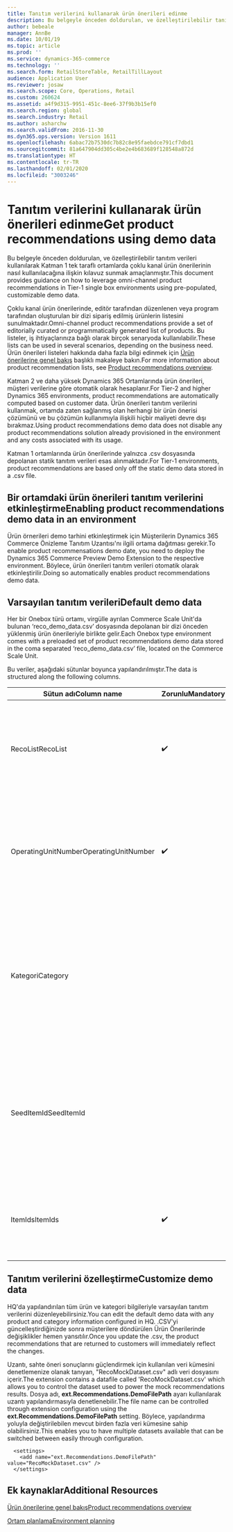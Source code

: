 ```yaml
---
title: Tanıtım verilerini kullanarak ürün önerileri edinme
description: Bu belgeyle önceden doldurulan, ve özelleştirilebilir tanıtım verileri kullanılarak Katman 1 tek taraflı ortamlarda çoklu kanal ürün önerilerinin nasıl kullanılacağına ilişkin kılavuz sunmak amaçlanmıştır.
author: bebeale
manager: AnnBe
ms.date: 10/01/19
ms.topic: article
ms.prod: ''
ms.service: dynamics-365-commerce
ms.technology: ''
ms.search.form: RetailStoreTable, RetailTillLayout
audience: Application User
ms.reviewer: josaw
ms.search.scope: Core, Operations, Retail
ms.custom: 260624
ms.assetid: a4f9d315-9951-451c-8ee6-37f9b3b15ef0
ms.search.region: global
ms.search.industry: Retail
ms.author: asharchw
ms.search.validFrom: 2016-11-30
ms.dyn365.ops.version: Version 1611
ms.openlocfilehash: 6abac72b7530dc7b82c8e95faebdce791cf7dbd1
ms.sourcegitcommit: 81a647904dd305c4be2e4b683689f128548a872d
ms.translationtype: HT
ms.contentlocale: tr-TR
ms.lasthandoff: 02/01/2020
ms.locfileid: "3003246"
---
```

# <a name="get-product-recommendations-using-demo-data"></a><span data-ttu-id="f58bf-103">Tanıtım verilerini kullanarak ürün önerileri edinme</span><span class="sxs-lookup"><span data-stu-id="f58bf-103">Get product recommendations using demo data</span></span>
<span data-ttu-id="f58bf-104">Bu belgeyle önceden doldurulan, ve özelleştirilebilir tanıtım verileri kullanılarak Katman 1 tek taraflı ortamlarda çoklu kanal ürün önerilerinin nasıl kullanılacağına ilişkin kılavuz sunmak amaçlanmıştır.</span><span class="sxs-lookup"><span data-stu-id="f58bf-104">This document provides guidance on how to leverage omni-channel product recommendations in Tier-1 single box environments using pre-populated, customizable demo data.</span></span>

<span data-ttu-id="f58bf-105">Çoklu kanal ürün önerilerinde, editör tarafından düzenlenen veya program tarafından oluşturulan bir dizi sipariş edilmiş ürünlerin listesini sunulmaktadır.</span><span class="sxs-lookup"><span data-stu-id="f58bf-105">Omni-channel product recommendations provide a set of editorially curated or programmatically generated list of products.</span></span> <span data-ttu-id="f58bf-106">Bu listeler, iş ihtiyaçlarınıza bağlı olarak birçok senaryoda kullanılabilir.</span><span class="sxs-lookup"><span data-stu-id="f58bf-106">These lists can be used in several scenarios, depending on the business need.</span></span> <span data-ttu-id="f58bf-107">Ürün önerileri listeleri hakkında daha fazla bilgi edinmek için [Ürün önerilerine genel bakış](product-recommendations.md) başlıklı makaleye bakın.</span><span class="sxs-lookup"><span data-stu-id="f58bf-107">For more information about product recommendation lists, see [Product recommendations overview](product-recommendations.md).</span></span>

<span data-ttu-id="f58bf-108">Katman 2 ve daha yüksek Dynamics 365 Ortamlarında ürün önerileri, müşteri verilerine göre otomatik olarak hesaplanır.</span><span class="sxs-lookup"><span data-stu-id="f58bf-108">For Tier-2 and higher Dynamics 365 environments, product recommendations are automatically computed based on customer data.</span></span> <span data-ttu-id="f58bf-109">Ürün önerileri tanıtım verilerini kullanmak, ortamda zaten sağlanmış olan herhangi bir ürün önerisi çözümünü ve bu çözümün kullanımıyla ilişkili hiçbir maliyeti devre dışı bırakmaz.</span><span class="sxs-lookup"><span data-stu-id="f58bf-109">Using product recommendations demo data does not disable any product recommendations solution already provisioned in the environment and any costs associated with its usage.</span></span>

<span data-ttu-id="f58bf-110">Katman 1 ortamlarında ürün önerilerinde yalnızca .csv dosyasında depolanan statik tanıtım verileri esas alınmaktadır.</span><span class="sxs-lookup"><span data-stu-id="f58bf-110">For Tier-1 environments, product recommendations are based only off the static demo data stored in a .csv file.</span></span>

## <a name="enabling-product-recommendations-demo-data-in-an-environment"></a><span data-ttu-id="f58bf-111">Bir ortamdaki ürün önerileri tanıtım verilerini etkinleştirme</span><span class="sxs-lookup"><span data-stu-id="f58bf-111">Enabling product recommendations demo data in an environment</span></span>
<span data-ttu-id="f58bf-112">Ürün örnerileri demo tarhini etkinleştirmek için Müşterilerin Dynamics 365 Commerce Önizleme Tanıtım Uzantısı'nı ilgili ortama dağıtması gerekir.</span><span class="sxs-lookup"><span data-stu-id="f58bf-112">To enable product recommensations demo date, you need to deploy the Dynamics 365 Commerce Preview Demo Extension to the respective environment.</span></span> <span data-ttu-id="f58bf-113">Böylece, ürün önerileri tanıtım verileri otomatik olarak etkinleştirilir.</span><span class="sxs-lookup"><span data-stu-id="f58bf-113">Doing so automatically enables product recommendations demo data.</span></span>

## <a name="default-demo-data"></a><span data-ttu-id="f58bf-114">Varsayılan tanıtım verileri</span><span class="sxs-lookup"><span data-stu-id="f58bf-114">Default demo data</span></span>
<span data-ttu-id="f58bf-115">Her bir Onebox türü ortamı, virgülle ayrılan Commerce Scale Unit'da bulunan ‘reco_demo_data.csv’ dosyasında depolanan bir dizi önceden yüklenmiş ürün önerileriyle birlikte gelir.</span><span class="sxs-lookup"><span data-stu-id="f58bf-115">Each Onebox type environment comes with a preloaded set of product recommendations demo data stored in the coma separated ‘reco_demo_data.csv’ file, located on the Commerce Scale Unit.</span></span>

<span data-ttu-id="f58bf-116">Bu veriler, aşağıdaki sütunlar boyunca yapılandırılmıştır.</span><span class="sxs-lookup"><span data-stu-id="f58bf-116">The data is structured along the following columns.</span></span>

| <span data-ttu-id="f58bf-117">Sütun adı</span><span class="sxs-lookup"><span data-stu-id="f58bf-117">Column name</span></span>         | <span data-ttu-id="f58bf-118">Zorunlu</span><span class="sxs-lookup"><span data-stu-id="f58bf-118">Mandatory</span></span>          | <span data-ttu-id="f58bf-119">Tanım</span><span class="sxs-lookup"><span data-stu-id="f58bf-119">Description</span></span>                                                                                                                                 | <span data-ttu-id="f58bf-120">Olası Değerler</span><span class="sxs-lookup"><span data-stu-id="f58bf-120">Possible Values</span></span>                                                              |
|---------------------|--------------------|---------------------------------------------------------------------------------------------------------------------------------------------|------------------------------------------------------------------------------|
| <span data-ttu-id="f58bf-121">RecoList</span><span class="sxs-lookup"><span data-stu-id="f58bf-121">RecoList</span></span>            | :heavy_check_mark: | <span data-ttu-id="f58bf-123">Tanıtım veri noktasının oluşturulması gereken özel ürün önerisi listesi türü.</span><span class="sxs-lookup"><span data-stu-id="f58bf-123">The specific product recommendation list type that the demo data point is to generate.</span></span>                                                    | <ul><li><span data-ttu-id="f58bf-124">RecoBestSelling</span><span class="sxs-lookup"><span data-stu-id="f58bf-124">RecoBestSelling</span></span></li><li><span data-ttu-id="f58bf-125">RecoNew</span><span class="sxs-lookup"><span data-stu-id="f58bf-125">RecoNew</span></span></li><li><span data-ttu-id="f58bf-126">RecoTrending</span><span class="sxs-lookup"><span data-stu-id="f58bf-126">RecoTrending</span></span></li><li><span data-ttu-id="f58bf-127">RecoCart</span><span class="sxs-lookup"><span data-stu-id="f58bf-127">RecoCart</span></span></li><li><span data-ttu-id="f58bf-128">RecoPeopleAlsoBuy</span><span class="sxs-lookup"><span data-stu-id="f58bf-128">RecoPeopleAlsoBuy</span></span></li></ul> |
| <span data-ttu-id="f58bf-129">OperatingUnitNumber</span><span class="sxs-lookup"><span data-stu-id="f58bf-129">OperatingUnitNumber</span></span> | :heavy_check_mark: | <span data-ttu-id="f58bf-131">Ürün önerilerinin kullanıma sunulmasının beklendiği özel işletme birimi numarası.</span><span class="sxs-lookup"><span data-stu-id="f58bf-131">The specific operating unit number where product recommendations are expected to be   surfaced.</span></span>                                        |                                                                              |
| <span data-ttu-id="f58bf-132">Kategori</span><span class="sxs-lookup"><span data-stu-id="f58bf-132">Category</span></span>            |                    |    <span data-ttu-id="f58bf-133">Özel listenin geri döndürülmesi gerektiği kategori.</span><span class="sxs-lookup"><span data-stu-id="f58bf-133">The category the specific list should be returned for.</span></span> <span data-ttu-id="f58bf-134">Hiçbir kategori belirtilmezse liste, yalnızca gezinti hiyerarşisinin üst kısmı içindir.</span><span class="sxs-lookup"><span data-stu-id="f58bf-134">If no category is specified, the list is for top of navigation hierarchy only.</span></span>    |                                                                              |
| <span data-ttu-id="f58bf-135">SeedItemId</span><span class="sxs-lookup"><span data-stu-id="f58bf-135">SeedItemId</span></span>          |                    |    <span data-ttu-id="f58bf-136">Çekirdek ürünün olması gerektiği listelerde (RecoPeopleAlsoBuy and RecoCart) ek ürünler gösterilmelidir.</span><span class="sxs-lookup"><span data-stu-id="f58bf-136">For lists that require seed (RecoPeopleAlsoBuy and RecoCart), the product those lists should show additional products for.</span></span>            |                                                                              |
| <span data-ttu-id="f58bf-137">ItemIds</span><span class="sxs-lookup"><span data-stu-id="f58bf-137">ItemIds</span></span>             | :heavy_check_mark: | <span data-ttu-id="f58bf-139">Sonuç olarak döndürülmesi gereken ve ‘;’ ile ayrılan bir veya daha fazla ürün.</span><span class="sxs-lookup"><span data-stu-id="f58bf-139">One or more products to be returned as the result, separated by ‘;’.</span></span>                                                                  |                                                                              |

## <a name="customize-demo-data"></a><span data-ttu-id="f58bf-140">Tanıtım verilerini özelleştirme</span><span class="sxs-lookup"><span data-stu-id="f58bf-140">Customize demo data</span></span>
<span data-ttu-id="f58bf-141">HQ'da yapılandırılan tüm ürün ve kategori bilgileriyle varsayılan tanıtım verilerini düzenleyebilirsiniz.</span><span class="sxs-lookup"><span data-stu-id="f58bf-141">You can edit the default demo data with any product and category information configured in HQ.</span></span> <span data-ttu-id="f58bf-142">.CSV'yi güncelleştirdiğinizde sonra müşterilere döndürülen Ürün Önerilerinde değişiklikler hemen yansıtılır.</span><span class="sxs-lookup"><span data-stu-id="f58bf-142">Once you update the .csv, the product recommendations that are returned to customers will immediately reflect the changes.</span></span>

<span data-ttu-id="f58bf-143">Uzantı, sahte öneri sonuçlarını güçlendirmek için kullanılan veri kümesini denetlemenize olanak tanıyan, "RecoMockDataset.csv" adlı veri dosyasını içerir.</span><span class="sxs-lookup"><span data-stu-id="f58bf-143">The extension contains a datafile called 'RecoMockDataset.csv' which allows you to control the dataset used to power the mock recommendations results.</span></span> <span data-ttu-id="f58bf-144">Dosya adı, **ext.Recommendations.DemoFilePath** ayarı kullanılarak uzantı yapılandırmasıyla denetlenebilir.</span><span class="sxs-lookup"><span data-stu-id="f58bf-144">The file name can be controlled through extension configuration using the **ext.Recommendations.DemoFilePath** setting.</span></span> <span data-ttu-id="f58bf-145">Böylece, yapılandırma yoluyla değiştirilebilen mevcut birden fazla veri kümesine sahip olabilirsiniz.</span><span class="sxs-lookup"><span data-stu-id="f58bf-145">This enables you to have multiple datasets available that can be switched between easily through configuration.</span></span>


```
  <settings>
    <add name="ext.Recommendations.DemoFilePath" value="RecoMockDataset.csv" />
  </settings>
```

## <a name="additional-resources"></a><span data-ttu-id="f58bf-146">Ek kaynaklar</span><span class="sxs-lookup"><span data-stu-id="f58bf-146">Additional Resources</span></span>

[<span data-ttu-id="f58bf-147">Ürün önerilerine genel bakış</span><span class="sxs-lookup"><span data-stu-id="f58bf-147">Product recommendations overview</span></span>](product-recommendations.md)

[<span data-ttu-id="f58bf-148">Ortam planlama</span><span class="sxs-lookup"><span data-stu-id="f58bf-148">Environment planning</span></span>](../fin-ops-core/fin-ops/imp-lifecycle/environment-planning.md)
